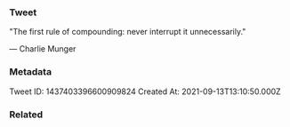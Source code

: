 ### Tweet
"The first rule of compounding: never interrupt it unnecessarily."

— Charlie Munger

### Metadata
Tweet ID: 1437403396600909824
Created At: 2021-09-13T13:10:50.000Z

### Related

